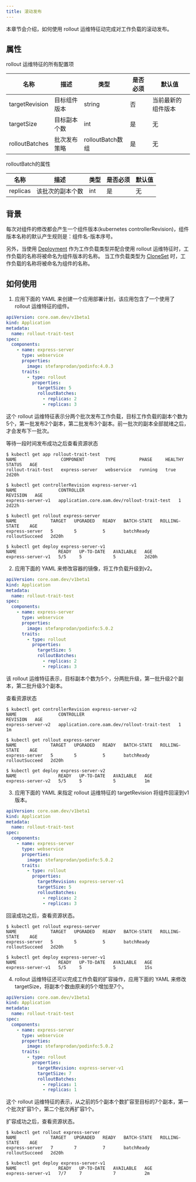 ```yaml
---
title: 滚动发布
---
```

本章节会介绍，如何使用 rollout 运维特征动完成对工作负载的滚动发布。

## 属性

rollout 运维特征的所有配置项

名称 | 描述 | 类型 | 是否必须 | 默认值 
------------ | ------------- | ------------- | ------------- | ------------- 
targetRevision|目标组件版本|string|否|当前最新的组件版本
targetSize|目标副本个数|int|是|无
rolloutBatches|批次发布策略|rolloutBatch数组|是|无

rolloutBatch的属性

名称 | 描述 | 类型 | 是否必须 | 默认值
------------ | ------------- | ------------- | ------------- | ------------- 
replicas|该批次的副本个数|int|是|无

## 背景
每次对组件的修改都会产生一个组件版本(kubernetes controllerRevision)，组件版本名称的默认产生规则是：组件名-版本序号。

另外，当使用 [Deployment](https://kubernetes.io/docs/concepts/workloads/controllers/deployment/) 作为工作负载类型并配合使用 rollout 运维特征时，工作负载的名称将被命名为组件版本的名称。 当工作负载类型为 [CloneSet](https://openkruise.io/en-us/docs/cloneset.html) 时，工作负载的名称将被命名为组件的名称。


## 如何使用
1. 应用下面的 YAML 来创建一个应用部署计划，该应用包含了一个使用了 rollout 运维特征的组件。

```yaml
apiVersion: core.oam.dev/v1beta1
kind: Application
metadata:
  name: rollout-trait-test
spec:
  components:
    - name: express-server
      type: webservice
      properties:
        image: stefanprodan/podinfo:4.0.3
      traits:
        - type: rollout
          properties:
            targetSize: 5
            rolloutBatches:
              - replicas: 2
              - replicas: 3
```

这个 rollout 运维特征表示分两个批次发布工作负载，目标工作负载的副本个数为5个，第一批发布2个副本，第二批发布3个副本。前一批次的副本全部就绪之后，才会发布下一批次。

等待一段时间发布成功之后查看资源状态

```shell
$ kubectl get app rollout-trait-test
NAME                 COMPONENT        TYPE         PHASE     HEALTHY   STATUS   AGE
rollout-trait-test   express-server   webservice   running   true               2d20h

$ kubectl get controllerRevision express-server-v1
NAME                CONTROLLER                                    REVISION   AGE
express-server-v1   application.core.oam.dev/rollout-trait-test   1          2d22h

$ kubectl get rollout express-server
NAME             TARGET   UPGRADED   READY   BATCH-STATE   ROLLING-STATE    AGE
express-server   5        5          5       batchReady    rolloutSucceed   2d20h

$ kubectl get deploy express-server-v1
NAME                READY   UP-TO-DATE   AVAILABLE   AGE
express-server-v1   5/5     5            5           2d20h
```

2. 应用下面的 YAML 来修改容器的镜像，将工作负载升级到v2。

```yaml
apiVersion: core.oam.dev/v1beta1
kind: Application
metadata:
  name: rollout-trait-test
spec:
  components:
    - name: express-server
      type: webservice
      properties:
        image: stefanprodan/podinfo:5.0.2
      traits:
        - type: rollout
          properties:
            targetSize: 5
            rolloutBatches:
              - replicas: 2
              - replicas: 3
```

该 rollout 运维特征表示，目标副本个数为5个，分两批升级，第一批升级2个副本，第二批升级3个副本。

查看资源状态

```shell
$ kubectl get controllerRevision express-server-v2
NAME                CONTROLLER                                    REVISION   AGE
express-server-v2   application.core.oam.dev/rollout-trait-test   1          1m

$ kubectl get rollout express-server
NAME             TARGET   UPGRADED   READY   BATCH-STATE   ROLLING-STATE    AGE
express-server   5        5          5       batchReady    rolloutSucceed   2d20h

$ kubectl get deploy express-server-v2
NAME                READY   UP-TO-DATE   AVAILABLE   AGE
express-server-v2   5/5     5            5           1m
```

3. 应用下面的 YAML 来指定 rollout 运维特征的 targetRevision 将组件回滚到v1版本。

```yaml
apiVersion: core.oam.dev/v1beta1
kind: Application
metadata:
  name: rollout-trait-test
spec:
  components:
    - name: express-server
      type: webservice
      properties:
        image: stefanprodan/podinfo:5.0.2
      traits:
        - type: rollout
          properties:
            targetRevision: express-server-v1
            targetSize: 5
            rolloutBatches:
              - replicas: 2
              - replicas: 3
```

回滚成功之后，查看资源状态。

```shell
$ kubectl get rollout express-server
NAME             TARGET   UPGRADED   READY   BATCH-STATE   ROLLING-STATE    AGE
express-server   5        5          5       batchReady    rolloutSucceed   2d20h

$ kubectl get deploy express-server-v1
NAME                READY   UP-TO-DATE   AVAILABLE   AGE
express-server-v1   5/5     5            5           15s
```

4. rollout 运维特征还可以完成工作负载的扩容操作，应用下面的 YAML 来修改targetSize，将副本个数由原来的5个增加至7个。

```yaml
apiVersion: core.oam.dev/v1beta1
kind: Application
metadata:
  name: rollout-trait-test
spec:
  components:
    - name: express-server
      type: webservice
      properties:
        image: stefanprodan/podinfo:5.0.2
      traits:
        - type: rollout
          properties:
            targetRevision: express-server-v1
            targetSize: 7
            rolloutBatches:
              - replicas: 1
              - replicas: 1
```

这个 rollout 运维特征的表示，从之前的5个副本个数扩容至目标的7个副本，第一个批次扩容1个，第二个批次再扩容1个。

扩容成功之后，查看资源状态。

```shell
$ kubectl get rollout express-server
NAME             TARGET   UPGRADED   READY   BATCH-STATE   ROLLING-STATE    AGE
express-server   7        7          7       batchReady    rolloutSucceed   2d20h

$ kubectl get deploy express-server-v1
NAME                READY   UP-TO-DATE   AVAILABLE   AGE
express-server-v1   7/7     7            7           2m
```
